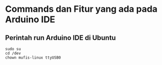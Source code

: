 # Commands dan Fitur yang ada pada Arduino IDE

## Perintah run Arduino IDE di Ubuntu

```
sudo su
cd /dev
chown mufis-linux ttyUSB0
```
